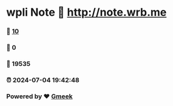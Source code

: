 # wpli Note :link: http://note.wrb.me 
### :page_facing_up: [10](http://note.wrb.me/tag.html) 
### :speech_balloon: 0 
### :hibiscus: 19535 
### :alarm_clock: 2024-07-04 19:42:48 
### Powered by :heart: [Gmeek](https://github.com/Meekdai/Gmeek)
